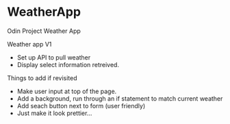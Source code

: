 # WeatherApp

Odin Project Weather App

Weather app V1

- Set up API to pull weather
- Display select information retreived.

Things to add if revisited

- Make user input at top of the page.
- Add a background, run through an if statement to match current weather
- Add seach button next to form (user friendly)
- Just make it look prettier...
